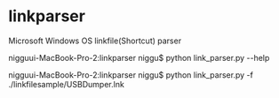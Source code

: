# linkparser
Microsoft Windows OS linkfile(Shortcut) parser


nigguui-MacBook-Pro-2:linkparser niggu$ python link_parser.py --help

nigguui-MacBook-Pro-2:linkparser niggu$ python link_parser.py -f ./linkfilesample/USBDumper.lnk

